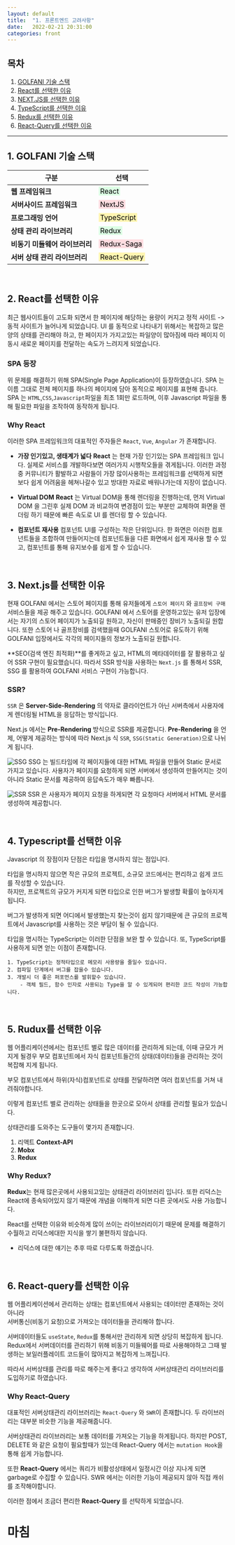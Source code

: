 ```yaml
---
layout: default
title:  "1. 프론트엔드 고려사항"
date:   2022-02-21 20:31:00
categories: front
---
```


## **목차**
1. [GOLFANI 기술 스택](#1-golfani-%EA%B8%B0%EC%88%A0-%EC%8A%A4%ED%83%9D)
2. [React를 선택한 이유](#2-react%EB%A5%BC-%EC%84%A0%ED%83%9D%ED%95%9C-%EC%9D%B4%EC%9C%A0)
3. [NEXT.JS를 선택한 이유](#3-nextjs%EB%A5%BC-%EC%84%A0%ED%83%9D%ED%95%9C-%EC%9D%B4%EC%9C%A0)
4. [TypeScript를 선택한 이유](#4-typescript%EB%A5%BC-%EC%84%A0%ED%83%9D%ED%95%9C-%EC%9D%B4%EC%9C%A0)
5. [Redux를 선택한 이유](#5-rudux%EB%A5%BC-%EC%84%A0%ED%83%9D%ED%95%9C-%EC%9D%B4%EC%9C%A0)
6. [React-Query를 선택한 이유](#6-react-query%EB%A5%BC-%EC%84%A0%ED%83%9D%ED%95%9C-%EC%9D%B4%EC%9C%A0)

___
## 1. GOLFANI 기술 스택

|구분|선택|
|----|-------|
|**웹 프레임워크**|<mark style='background-color: #dcffe4; padding: 0 3px'> React </mark>|
|**서버사이드 프레임워크**|<mark style='background-color: #ffdce0; padding: 0 3px'> NextJS </mark>|
|**프로그래밍 언어**|<mark style='background-color: #fff5b1; padding: 0 3px'> TypeScript </mark>|
|**상태 관리 라이브러리**|<mark style='background-color: #dcffe4; padding: 0 3px'> Redux </mark>|
|**비동기 미들웨어 라이브러리**|<mark style='background-color: #ffdce0; padding: 0 3px'> Redux-Saga </mark>|
|**서버 상태 관리 라이브러리**|<mark style='background-color: #fff5b1; padding: 0 3px'> React-Query </mark>|

<br/>

## 2. React를 선택한 이유
최근 웹사이트들이 고도화 되면서 한 페이지에 해당하는 용량이 커지고 정적 사이트 -> 동적 사이트가 늘어나게 되었습니다.
UI 를 동적으로 나타내기 위해서는 복잡하고 많은 양의 상태를 관리해야 하고, 한 페이지가 가지고있는 파일양이 많아짐에 따라
페이지 이동시 새로운 페이지를 전달하는 속도가 느려지게 되었습니다.

### **SPA 등장**
위 문제를 해결하기 위해 SPA(Single Page Application)이 등장하였습니다.
SPA 는 이름 그대로 전체 페이지를 하나의 페이지에 담아 동적으로 페이지를 표현해 줍니다.
SPA 는 `HTML`,`CSS`,`Javascript`파일을 최초 1회만 로드하며, 이후 Javascript 파일을 통해 필요한 파일을 조작하여 동작하게 됩니다.

### **Why React**
이러한 SPA 프레임워크의 대표적인 주자들은 `React`, `Vue`, `Angular` 가 존재합니다.

- **가장 인기있고, 생태계가 넓다**
    **React** 는 현재 가장 인기있는 SPA 프레임워크 입니다.
    실제로 서비스를 개발하다보면 여러가지 시행착오들을 겪게됩니다. 이러한 과정중 커뮤니티가 활발하고
    사람들이 가장 많이사용하는 프레임워크를 선택하게 되면 보다 쉽게 어려움을 헤쳐나갈수 있고
    방대한 자료로 배워나가는데 지장이 없습니다.

- **Virtual DOM**
    **React** 는 Virtual DOM을 통해 렌더링을 진행하는데, 먼저 Virtual DOM 을 그린후 실제 DOM 과 비교하여
    변경점이 있는 부분만 교체하여 화면을 렌더링 하기 때문에 빠른 속도로 UI 를 렌더링 할 수 있습니다.

- **컴포넌트 재사용**
    컴포넌트 UI를 구성하는 작은 단위입니다. 한 화면은 이러한 컴포넌트들을 조합하여 만들어지는데
    컴포넌트들을 다른 화면에서 쉽게 재사용 할 수 있고, 컴포넌트를 통해 유지보수를 쉽게 할 수 있습니다.

<br/>

## 3. Next.js를 선택한 이유
현재 GOLFANI 에서는 스토어 페이지를 통해 유저들에게 `스토어 페이지` 와 `골프장비 구매` 서비스들을 제공 해주고 있습니다.
GOLFANI 에서 스토어를 운영하고있는 유저 입장에서는 자기의 스토어 페이지가 노출되길 원하고, 자신이 판매중인 장비가 노출되길 원합니다.
또한 스토어 나 골프장비를 검색했을때 GOLFANI 스토어로 유도하기 위해 GOLFANI 입장에서도 각각의 페이지들의 정보가 노출되길 원합니다.

**SEO(검색 엔진 최적화)**를 좋게하고 싶고, HTML의 메타데이터를 잘 활용하고 싶어 SSR 구현이 필요했습니다.
따라서 SSR 방식을 사용하는 `Next.js` 를 통해서 SSR, SSG 를 활용하여 GOLFANI 서비스 구현이 가능합니다.

### **SSR**?
`SSR` 은 **Server-Side-Rendering** 의 약자로 클라이언트가 아닌 서버측에서 사용자에게 렌더링될 HTML을 응답하는 방식입니다.

Next.js 에서는 **Pre-Rendering** 방식으로 SSR를 제공합니다.
**Pre-Rendering** 을 언제, 어떻게 제공하는 방식에 따라 Next.js 식 `SSR`, `SSG(Static Generation)`으로 나뉘게 됩니다.

![SSG](/assets/images/SSG.png)
    SSG 는 빌드타임에 각 페이지들에 대한 HTML 파일을 만들어 Static 문서로 가지고 있습니다.
사용자가 페이지를 요청하게 되면 서버에서 생성하여 만들어지는 것이 아니라 Static 문서를 제공하여 응답속도가 매우 빠릅니다.

![SSR](/assets/images/SSR.png)
SSR 은 사용자가 페이지 요청을 하게되면 각 요청마다 서버에서 HTML 문서를 생성하여 제공합니다.

<br/>

## 4. Typescript를 선택한 이유
Javascript 의 장점이자 단점은 타입을 명시하지 않는 점입니다.

타입을 명시하지 않으면 작은 규모의 프로젝트, 소규모 코드에서는 편리하고 쉽게 코드를 작성할 수 있습니다.  
하지만, 프로젝트의 규모가 커지게 되면 타입으로 인한 버그가 발생할 확률이 높아지게 됩니다.  

버그가 발생하게 되면 어디에서 발생했는지 찾는것이 쉽지 않기때문에 큰 규모의 프로젝트에서 Javascript를 사용하는 것은 부담이 될 수 있습니다.

타입을 명시하는 TypeScript는 이러한 단점을 보완 할 수 있습니다.
또, TypeScript를 사용하게 되면 얻는 이점이 존재합니다.

    1. TypeScript는 정적타입으로 메모리 사용량을 줄일수 있습니다.
    2. 컴파일 단계에서 버그를 잡을수 있습니다.
    3. 개발시 더 좋은 퍼포먼스를 발휘할수 있습니다.
        - 객체 필드, 함수 인자로 사용되는 Type을 알 수 있게되어 편리한 코드 작성이 가능합니다.

<br/>

## 5. Rudux를 선택한 이유
웹 어플리케이션에서는 컴포넌트 별로 많은 데이터를 관리하게 되는데, 이때 규모가 커지게 될경우 
부모 컴포넌트에서 자식 컴포넌트들간의 상태(데이터)들을 관리하는 것이 복잡해 지게 됩니다.

부모 컴포넌트에서 하위(자식)컴포넌트로 상태를 전달하려면 여러 컴포넌트를 거쳐 내려줘야합니다.

이렇게 컴포넌트 별로 관리하는 상태들을 한곳으로 모아서 상태를 관리할 필요가 있습니다.

상태관리를 도와주는 도구들이 몇가지 존재합니다.
1. 리액트 **Context-API**
2. **Mobx**
3. **Redux**

### **Why Redux**?
**Redux**는 현재 많은곳에서 사용되고있는 상태관리 라이브러리 입니다. 
또한 리덕스는 React에 종속되어있지 않기 때문에 개념을 이해하게 되면 다른 곳에서도 사용 가능합니다.

React를 선택한 이유와 비슷하게 많이 쓰이는 라이브러리이기 때문에 문제를 해결하기 수월하고 
리덕스에대한 지식을 쌓기 불편하지 않습니다.

- 리덕스에 대한 얘기는 추후 따로 다루도록 하겠습니다.

<br/>

## 6. React-query를 선택한 이유
웹 어플리케이션에서 관리하는 상태는 컴포넌트에서 사용되는 데이터만 존재하는 것이 아니라  
서버통신(비동기 요청)으로 가져오는 데이터들을 관리해야 합니다.

서버데이터들도 `useState`, `Redux`를 통해서만 관리하게 되면 상당히 복잡하게 됩니다.
Redux에서 서버데이터를 관리하기 위해 비동기 미들웨어를 따로 사용해야하고 그때 발생하는 보일러플레이트 코드들이 많아지고
복잡하게 느껴집니다.

따라서 서버상태를 관리를 따로 해주는게 좋다고 생각하여 서버상태관리 라이브러리를 도입하기로 하였습니다.

### **Why React-Query**
대표적인 서버상태관리 라이브러리는 `React-Query` 와 `SWR`이 존재합니다.
두 라이브러리는 대부분 비슷한 기능을 제공해줍니다.

서버상태관리 라이브러리는 보통 데이터를 가져오는 기능을 하게됩니다.
하지만 POST, DELETE 와 같은 요청이 필요할때가 있는데 React-Query 에서는 `mutation Hook`을 통해 쉽게 가능합니다.

또한 **React-Query** 에서는 쿼리가 비활성상태에서 일정시간 이상 지나게 되면 garbage로 수집할 수 있습니다.
SWR 에서는 이러한 기능이 제공되지 않아 직접 캐쉬를 조작해야합니다.

이러한 점에서 조금더 편리한 **React-Query** 를 선탁하게 되었습니다.

# 마침
